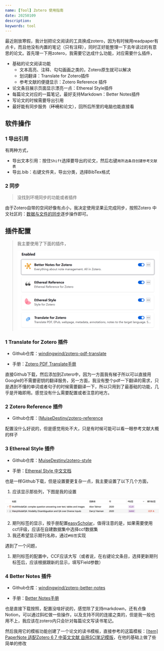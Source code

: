 ```yaml
---
name: [Tool] Zotero 使用指南
date: 20250109
description: 
keywords: tool
---
```


最近刚放寒假，我计划把论文阅读的工具换成zotero，因为有时候用readpaper有点卡，而且他没有内置的笔记（只有注释），同时正好能整理一下去年读过的有意思的论文。首先理一下用zotero，我需要它达成什么功能，对应需要什么插件，

- 基础的论文阅读功能
  - 文本高亮、注释、勾勾画画之类的，Zotero原生就可以解决
  - 划词翻译：Translate for Zotero插件
  - 参考文献的便捷显示：Zotero Reference 插件
- 论文条目展示页面显示漂亮一点：Ethereal Style插件
- 每篇论文对应的一篇笔记，最好支持Markdown：Better Notes插件
- 写论文的时候需要导出引用
- 最好能有同步服务（~~环境~~和论文），回所后所里的电脑也能直接看

## 软件操作

### 1 导出引用

有两种方式，

- 导出文本引用：按住`Shift`选择要导出的论文，然后右键`用所选条目创建参考文献表`
- 导出.bib：右键文件夹，导出分类，选择BibTex格式

### 2 同步

> 没找到环境同步的功能或者插件

由于Zotero自带的空间好像有点小，我决定使用坚果云完成同步，按照Zotero 中文社区的：[数据与文件的同步](https://zotero-chinese.com/user-guide/sync)逐步操作即可。

## 插件配置

> 我主要使用了下面的插件，
>
> <img src="../image/2024/image-20250109131416858.png" alt="image-20250109131416858" style="zoom:50%;" />

### 1 Translate for Zotero 插件

- Github仓库：[windingwind/zotero-pdf-translate](https://github.com/windingwind/zotero-pdf-translate?tab=readme-ov-file)

- 手册：[Zotero PDF Translate手册](https://github.com/windingwind/zotero-pdf-translate?tab=readme-ov-file)

直接Github下载，然后添加到Zotero中，因为一方面我有梯子所以可以直接用Google的不需要密钥的翻译服务，另一方面，我没有整个pdf一下翻译的需求，只是遇到不懂的单词或者句子的时候需要翻译一下，所以只用到了最基础的功能，几乎是开箱即用。感觉没有什么需要配置或者注意的地方。

### 2 Zotero Reference 插件

- Github仓库：[[MuiseDestiny/zotero-reference](https://github.com/windingwind/zotero-pdf-translate?tab=readme-ov-file)

配置没什么好说的，但是感觉用处不大，只是有时候可能可以看一眼参考文献大概的样子

### 3 Ethereal Style 插件

- Github仓库：[MuiseDestiny/zotero-style](https://github.com/MuiseDestiny/zotero-style)

- 手册：[Ethereal Style 中文文档](https://www.notion.so/Zotero-Style-bc2aebbbb6df4b7baa858e376e4fc5be)

也是一样Github下载，但是设置要更复杂一点，我主要设置了以下几个方面，

1. 应该显示那些列，下图是我的设置

![image-20250109112355646](../image/2024/image-20250109112355646.png)

2. 期刊标签的显示，按手册配置[easyScholar](https://www.easyscholar.cc/)，值得注意的是，如果需要使用ccf评级，应该在自建数据集中选择ccf数据集
3. 我还希望显示期刊名称，通过`#标签`实现

遇到了一个问题，

1. 期刊标签的配置中，CCF应该大写（或者说，在右键论文条目，选择更新期刊标签后，应该根据跟新的显示，填写Field参数）

### 4 Better Notes 插件

- Github仓库：[windingwind/zotero-better-notes](https://github.com/MuiseDestiny/zotero-style)

- 手册：[Better Notes手册](https://github.com/windingwind/zotero-better-notes?tab=readme-ov-file#-quick-start)

也是直接下载按照，配置没啥好说的，感觉除了支持markdown，还有点像Notion，可以通过斜杠做一些操作，以及支持不同的连接之类的，但是我一般也用不上，我应该在zotero内只会针对每篇论文写读书笔记。

然后我用它的模板功能创建了一个论文的读书模板，直接参考的这篇模板：[[Item\] PaperNote 适配Zotero 6 7 中英文文献 自用SCI笔记模版](https://github.com/windingwind/zotero-better-notes/discussions/771#discussioncomment-7432015)，在他的基础上做了些简单的修改

